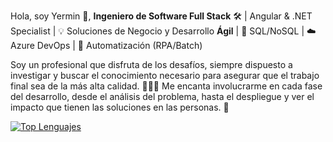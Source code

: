 Hola, soy Yermin 👋, **Ingeniero de Software Full Stack** 🛠️ | Angular & .NET Specialist | 💡 Soluciones de Negocio y Desarrollo **Ágil** | 💾 SQL/NoSQL | ☁️ Azure DevOps | 🤖 Automatización (RPA/Batch)

Soy un profesional que disfruta de los desafíos, siempre dispuesto a investigar y buscar el conocimiento necesario para asegurar que el trabajo final sea de la más alta calidad. 👨🏻‍💻
Me encanta involucrarme en cada fase del desarrollo, desde el análisis del problema, hasta el despliegue y ver el impacto que tienen las soluciones en las personas. 🚀

[![Top Lenguajes](https://github-readme-stats.vercel.app/api/top-langs/?username=Lnx1408&layout=compact&theme=radical)](https://github.com/anuraghazra/github-readme-stats)

